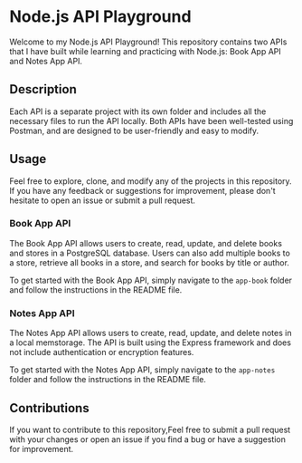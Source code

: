 # Node.js API Playground

Welcome to my Node.js API Playground! This repository contains two APIs that I have built while learning and practicing with Node.js: Book App API and Notes App API.

## Description

Each API is a separate project with its own folder and includes all the necessary files to run the API locally. Both APIs have been well-tested using Postman, and are designed to be user-friendly and easy to modify.

## Usage

Feel free to explore, clone, and modify any of the projects in this repository. If you have any feedback or suggestions for improvement, please don't hesitate to open an issue or submit a pull request.

### Book App API

The Book App API allows users to create, read, update, and delete books and stores in a PostgreSQL database. Users can also add multiple books to a store, retrieve all books in a store, and search for books by title or author.

To get started with the Book App API, simply navigate to the `app-book` folder and follow the instructions in the README file.

### Notes App API

The Notes App API allows users to create, read, update, and delete notes in a local memstorage. The API is built using the Express framework and does not include authentication or encryption features.

To get started with the Notes App API, simply navigate to the `app-notes` folder and follow the instructions in the README file.

## Contributions

If you want to contribute to this repository,Feel free to submit a pull request with your changes or open an issue if you find a bug or have a suggestion for improvement.

